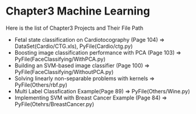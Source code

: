 # Chapter3 Machine Learning
Here is the list of Chapter3 Projects and Their File Path
- Fetal state classification on Cardiotocography (Page 104) => DataSet(Cardio/CTG.xls), PyFile(Cardio/ctg.py)
- Boosting image classification performance with PCA (Page 103) => PyFile(FaceClassifying/WithPCA.py)
- Building an SVM-based image classifier (Page 100) => PyFile(FaceClassifying/WithoutPCA.py)
- Solving linearly non-separable problems with kernels => PyFile(Others/rbf.py)
- Multi Label Classfication Example(Page 89) => PyFile(Others/Wine.py)
- Implementing SVM with Breast Cancer Example (Page 84) => PyFile(Otehrs/BreastCancer.py)
